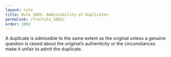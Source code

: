 ```yaml
---
layout: rule
title: Rule 1003. Admissibility of Duplicates
permalink: /fre/rule_1003/
order: 1003
---
```


A duplicate is admissible to the same extent as the original unless a genuine question is raised about the original’s authenticity or the circumstances make it unfair to admit the duplicate.


